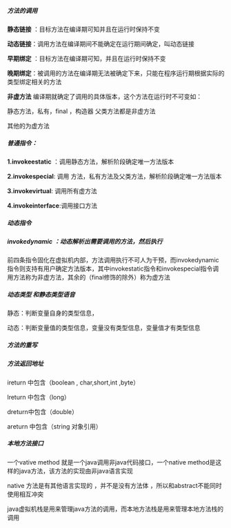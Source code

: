 ##### 方法的调用

**静态链接** ：目标方法在编译期可知并且在运行时保持不变  

**动态链接**：调用方法在编译期间不能确定在运行期间确定，叫动态链接

**早期绑定** ：目标方法在编译期可知，并且在运行时保持不变

**晚期绑定**：被调用的方法在编译期无法被确定下来，只能在程序运行期根据实际的类型绑定相关的方法 

**非虚方法**  编译期就确定了调用的具体版本，这个方法在运行时不可变如：

静态方法，私有，final ，构造器 父类方法都是非虚方法

其他的为虚方法

##### 普通指令： 

   **1.invokeestatic** ：调用静态方法，解析阶段确定唯一方法版本

   **2.invokespecial**: 调用 <init>方法，私有方法及父类方法，解析阶段确定唯一方法版本

  **3.invokevirtual**: 调用所有虚方法

   **4.invokeinterface**:调用接口方法

##### 动态指令

##### **invokedynamic** ：动态解析出需要调用的方法，然后执行

前四条指令固化在虚拟机内部，方法调用执行不可人为干预，而invokedynamic指令则支持有用户确定方法版本，其中invokestatic指令和invokespecial指令调用方法称为非虚方法，其余的（final修饰的除外）称为虚方法

##### 动态类型 和静态类型语音

静态：判断变量自身的类型信息，

动态：判断变量值的类型信息，变量没有类型信息，变量值才有类型信息

##### 方法的重写

##### 方法返回地址

ireturn 中包含（boolean , char,short,int ,byte）

lreturn 中包含（long）

dreturn中包含（double）

areturn 中包含（string 对象引用）

##### 本地方法接口

一个vative method 就是一个java调用非java代码接口，一个native method是这样的java方法，该方法的实现由非java语言实现

native 方法是有其他语言实现的 ，并不是没有方法体 ，所以和abstract不能同时使用相互冲突

java虚拟机栈是用来管理java方法的调用，而本地方法栈是用来管理本地方法栈的调用
